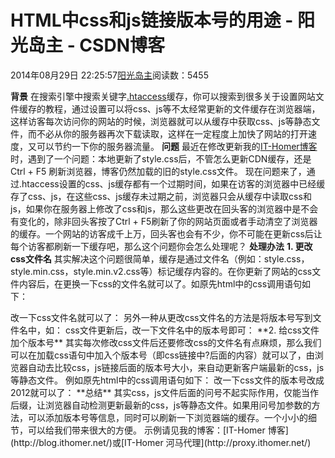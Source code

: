 
# HTML中css和js链接版本号的用途 - 阳光岛主 - CSDN博客

2014年08月29日 22:25:57[阳光岛主](https://me.csdn.net/sunboy_2050)阅读数：5455



**背景**
在搜索引擎中搜索关键字[.htaccess](http://blog.ithomer.net/?s=.htaccess)缓存，你可以搜索到很多关于设置网站文件缓存的教程，通过设置可以将css、js等不太经常更新的文件缓存在浏览器端，这样访客每次访问你的网站的时候，浏览器就可以从缓存中获取css、js等静态文件，而不必从你的服务器再次下载读取，这样在一定程度上加快了网站的打开速度，又可以节约一下你的服务器流量。
**问题**
最近在修改更新我的[IT-Homer博客](http://blog.ithomer.net/)时，遇到了一个问题：本地更新了style.css后，不管怎么更新CDN缓存，还是Ctrl + F5 刷新浏览器，博客仍然加载的旧的style.css文件。
现在问题来了，通过.htaccess设置的css、js缓存都有一个过期时间，如果在访客的浏览器中已经缓存了css、js，在这些css、js缓存未过期之前，浏览器只会从缓存中读取css和js，如果你在服务器上修改了css和js，那么这些更改在回头客的浏览器中是不会有变化的，除非回头客按了Ctrl + F5刷新了你的网站页面或者手动清空了浏览器的缓存。一个网站的访客成千上万，回头客也会有不少，你不可能在更新css后让每个访客都刷新一下缓存吧，那么这个问题你会怎么处理呢？
**处理办法**
**1. 更改css文件名**
其实解决这个问题很简单，缓存是通过文件名（例如：style.css，style.min.css，style.min.v2.css等）标记缓存内容的。在你更新了网站的css文件内容后，在更换一下css的文件名就可以了。如原先html中的css调用语句如下：
<link rel=”stylesheet” href=“http://blog.ithomer.net/wp-content/themes/officefolders/style.css” type=”text/css” media=”screen” />
改一下css文件名就可以了：
<link rel=“stylesheet” href=”http://blog.ithomer.net/wp-content/themes/officefolders/style.min.css” type=”text/css” media=”screen” />
另外一种从更改css文件名的方法是将版本号写到文件名中，如：
<link rel=”stylesheet” href=”http://blog.ithomer.net/wp-content/themes/officefolders/style.min.v1.0.0.css” type=”text/css” media=”screen”/>
css文件更新后，改一下文件名中的版本号即可：
<link rel=”stylesheet” href=”http://blog.ithomer.net/wp-content/themes/officefolders/style.min.v1.0.1.css” type=”text/css” media=”screen”/>
**2. 给css文件加个版本号**
其实每次修改css文件后还要修改css的文件名有点麻烦，那么我们可以在加载css语句中加入个版本号（即css链接中?后面的内容）就可以了，由浏览器自动去比较css，js链接后面的版本号大小，来自动更新客户端最新的css，js等静态文件。
例如原先html中的css调用语句如下：
<link rel=”stylesheet” href=“http://blog.ithomer.net/wp-content/themes/officefolders/style.min.css?ver=1.0.0”type=”text/css” media=”screen”/>
改一下css文件的版本号改成2012就可以了：
<link rel=”stylesheet” href=“http://blog.ithomer.net/wp-content/themes/officefolders/style.min.css?ver=1.0.1”type=”text/css” media=”screen”/>
**总结**
其实css，js文件后面的问号不起实际作用，仅能当作后缀，让浏览器自动检测更新最新的css，js等静态文件。如果用问号加参数的方法，可以添加版本号等信息，同时可以刷新一下浏览器端的缓存。一个小小的细节，可以给我们带来很大的方便。
示例请见我的博客：[IT-Homer 博客](http://blog.ithomer.net/)或[IT-Homer 河马代理](http://proxy.ithomer.net/)



